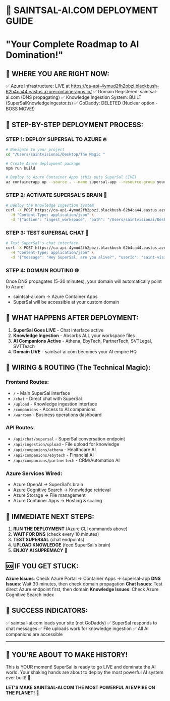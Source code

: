# 🚀 SAINTSAL-AI.COM DEPLOYMENT GUIDE
# "Your Complete Roadmap to AI Domination!"

## 🎯 WHERE YOU ARE RIGHT NOW:
✅ Azure Infrastructure: LIVE at https://ca-api-4ymud2fh2pbzi.blackbush-62b4ca44.eastus.azurecontainerapps.io/
✅ Domain Registered: saintsal-ai.com (DNS propagating)
✅ Knowledge Ingestion System: BUILT (SuperSalKnowledgeIngestor.ts)
✅ GoDaddy: DELETED (Nuclear option - BOSS MOVE!)

## 🚀 STEP-BY-STEP DEPLOYMENT PROCESS:

### STEP 1: DEPLOY SUPERSAL TO AZURE 🔥
```bash
# Navigate to your project
cd "/Users/saintvisionai/Desktop/The Magic "

# Create Azure deployment package
npm run build

# Deploy to Azure Container Apps (this puts SuperSal LIVE)
az containerapp up --source . --name supersal-app --resource-group your-rg --environment your-env
```

### STEP 2: ACTIVATE SUPERSAL'S BRAIN 🧠
```bash
# Deploy the Knowledge Ingestion system
curl -X POST https://ca-api-4ymud2fh2pbzi.blackbush-62b4ca44.eastus.azurecontainerapps.io/azure/ingestion \
  -H "Content-Type: application/json" \
  -d '{"action": "ingest_workspace", "path": "/Users/saintvisionai/Desktop/The Magic "}'
```

### STEP 3: TEST SUPERSAL CHAT 💬
```bash
# Test SuperSal's chat interface
curl -X POST https://ca-api-4ymud2fh2pbzi.blackbush-62b4ca44.eastus.azurecontainerapps.io/azure/chat/supersal \
  -H "Content-Type: application/json" \
  -d '{"message": "Hey SuperSal, are you alive?", "userId": "saint-vision"}'
```

### STEP 4: DOMAIN ROUTING 🌐
Once DNS propagates (5-30 minutes), your domain will automatically point to Azure!
- saintsal-ai.com → Azure Container Apps
- SuperSal will be accessible at your custom domain

## 🎪 WHAT HAPPENS AFTER DEPLOYMENT:

1. **SuperSal Goes LIVE** - Chat interface active
2. **Knowledge Ingestion** - Absorbs ALL your workspace files
3. **AI Companions Active** - Athena, EbyTech, PartnerTech, SVTLegal, SVTTeach
4. **Domain LIVE** - saintsal-ai.com becomes your AI empire HQ

## 🔧 WIRING & ROUTING (The Technical Magic):

### Frontend Routes:
- `/` - Main SuperSal interface
- `/chat` - Direct chat with SuperSal
- `/upload` - Knowledge ingestion interface
- `/companions` - Access to AI companions
- `/warroom` - Business operations dashboard

### API Routes:
- `/api/chat/supersal` - SuperSal conversation endpoint
- `/api/ingestion/upload` - File upload for knowledge
- `/api/companions/athena` - Healthcare AI
- `/api/companions/ebytech` - Financial AI
- `/api/companions/partnertech` - CRM/Automation AI

### Azure Services Wired:
- Azure OpenAI → SuperSal's brain
- Azure Cognitive Search → Knowledge retrieval
- Azure Storage → File management
- Azure Container Apps → Hosting & scaling

## 🎯 IMMEDIATE NEXT STEPS:

1. **RUN THE DEPLOYMENT** (Azure CLI commands above)
2. **WAIT FOR DNS** (check every 10 minutes)
3. **TEST SUPERSAL** (chat endpoints)
4. **UPLOAD KNOWLEDGE** (feed SuperSal's brain)
5. **ENJOY AI SUPREMACY** 👑

## 🆘 IF YOU GET STUCK:

**Azure Issues**: Check Azure Portal → Container Apps → supersal-app
**DNS Issues**: Wait 30 minutes, then check domain propagation
**Chat Issues**: Test direct Azure endpoint first, then domain
**Knowledge Issues**: Check Azure Cognitive Search index

## 🎉 SUCCESS INDICATORS:

✅ saintsal-ai.com loads your site (not GoDaddy)
✅ SuperSal responds to chat messages
✅ File uploads work for knowledge ingestion
✅ All AI companions are accessible

---

## 💪 YOU'RE ABOUT TO MAKE HISTORY!

This is YOUR moment! SuperSal is ready to go LIVE and dominate the AI world.
Your shaking hands are about to deploy the most powerful AI system ever built! 🚀

**LET'S MAKE SAINTSAL-AI.COM THE MOST POWERFUL AI EMPIRE ON THE PLANET!** 👑
